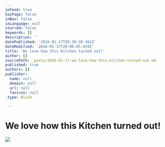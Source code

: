 ```yaml
---
inFeed: true
hasPage: false
inNav: false
inLanguage: null
starred: false
keywords: []
description: ''
datePublished: '2016-01-17T20:39:30.361Z'
dateModified: '2016-01-17T20:06:05.929Z'
title: 'We love how this Kitchen turned out!'
author: []
sourcePath: _posts/2016-01-17-we-love-how-this-kitchen-turned-out.md
published: true
authors: []
publisher:
  name: null
  domain: null
  url: null
  favicon: null
_type: Blurb

---
```

# We love how this Kitchen turned out!
![](https://the-grid-user-content.s3-us-west-2.amazonaws.com/4cb252cb-c500-4d56-adff-fe78fabe1424.jpg)